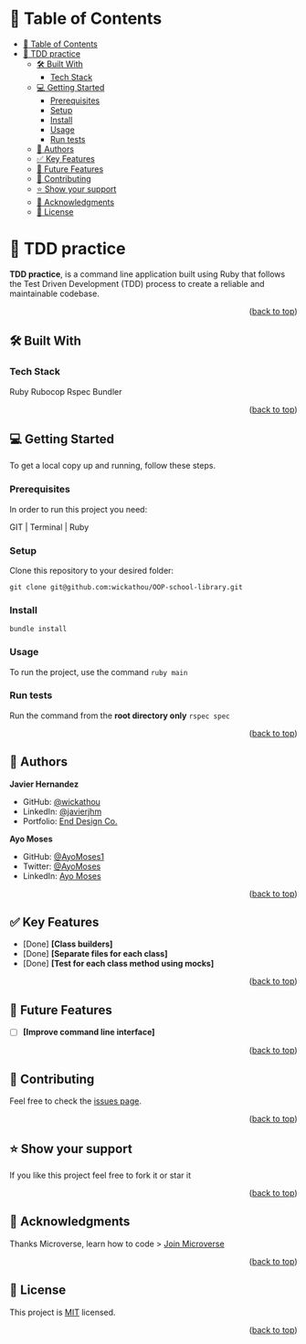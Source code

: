 # 📗 Table of Contents

- [📗 Table of Contents](#-table-of-contents)
- [📖 TDD practice ](#-tdd-practice-)
  - [🛠 Built With ](#-built-with-)
    - [Tech Stack ](#tech-stack-)
  - [💻 Getting Started ](#-getting-started-)
    - [Prerequisites](#prerequisites)
    - [Setup](#setup)
    - [Install](#install)
    - [Usage](#usage)
    - [Run tests](#run-tests)
  - [👤 Authors ](#-authors-)
  - [✅ Key Features ](#-key-features-)
  - [🔭 Future Features ](#-future-features-)
  - [🤝 Contributing ](#-contributing-)
  - [⭐️ Show your support ](#️-show-your-support-)
  - [🙏 Acknowledgments ](#-acknowledgments-)
  - [📝 License ](#-license-)

# 📖 TDD practice <a name="about-project"></a>

**TDD practice**, is a command line application built using Ruby that follows the Test Driven Development (TDD) process to create a reliable and maintainable codebase.

<p align="right">(<a href="#readme-top">back to top</a>)</p>

## 🛠 Built With <a name="built-with"></a>

### Tech Stack <a name="tech-stack"></a>

Ruby
Rubocop
Rspec
Bundler

<p align="right">(<a href="#readme-top">back to top</a>)</p>

## 💻 Getting Started <a name="getting-started"></a>

To get a local copy up and running, follow these steps.

### Prerequisites

In order to run this project you need:

GIT | Terminal | Ruby

### Setup

Clone this repository to your desired folder:

  `git clone git@github.com:wickathou/OOP-school-library.git`

### Install
`bundle install`
### Usage

To run the project, use the command
`ruby main`

### Run tests

Run the command from the **root directory only**
`rspec spec`

<p align="right">(<a href="#readme-top">back to top</a>)</p>

## 👤 Authors <a name="author"></a>

**Javier Hernandez**

- GitHub: [@wickathou](https://github.com/wickathou)
- LinkedIn: [@javierjhm](https://linkedin.com/in/javierjhm)
- Portfolio: [End Design Co.](https://works.enddesign.co/)

**Ayo Moses**

- GitHub: [@AyoMoses1](https://github.com/AyoMoses1)
- Twitter: [@AyoMoses](https://twitter.com/Ayo_Moses1)
- LinkedIn: [Ayo Moses](https://www.linkedin.com/in/ayomoses/)

<p align="right">(<a href="#readme-top">back to top</a>)</p>

## ✅ Key Features <a name="current-features"></a>

- [Done] **[Class builders]**
- [Done] **[Separate files for each class]**
- [Done] **[Test for each class method using mocks]**

<p align="right">(<a href="#readme-top">back to top</a>)</p>

## 🔭 Future Features <a name="future-features"></a>

- [ ] **[Improve command line interface]**

<p align="right">(<a href="#readme-top">back to top</a>)</p>

## 🤝 Contributing <a name="contributing"></a>

Feel free to check the [issues page](https://github.com/wickathou/OOP-school-library/issues).

<p align="right">(<a href="#readme-top">back to top</a>)</p>

## ⭐️ Show your support <a name="support"></a>

If you like this project feel free to fork it or star it

<p align="right">(<a href="#readme-top">back to top</a>)</p>

## 🙏 Acknowledgments <a name="acknowledgements"></a>

Thanks Microverse, learn how to code > [Join Microverse](https://www.microverse.org/?grsf=9m3hq6)

<p align="right">(<a href="#readme-top">back to top</a>)</p>

## 📝 License <a name="license"></a>

This project is [MIT](./LICENSE) licensed.

<p align="right">(<a href="#readme-top">back to top</a>)</p>